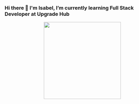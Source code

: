 ### Hi there 👋 I'm Isabel, I’m currently learning Full Stack Developer at Upgrade Hub

<div align="center" dir="auto">
<a target="_blanck" rel="noopener noreferrer" href="https://user-images.githubusercontent.com/95292801/150856600-075ffd7a-4623-436a-bfdd-4e37ca778722.png"></a>
<img width="250px" src="https://user-images.githubusercontent.com/95292801/150856600-075ffd7a-4623-436a-bfdd-4e37ca778722.png" data-canonical-src="https://i.imgur.com/99BZ8IU.gif" style="max-width: 100%;">
</div>

<!--
**IsabelGuMo/IsabelGuMo** is a ✨ _special_ ✨ repository because its `README.md` (this file) appears on your GitHub profile.

Here are some ideas to get you started:

- 🔭 I’m currently working on ...
- 🌱 I’m currently learning ...
- 👯 I’m looking to collaborate on ...
- 🤔 I’m looking for help with ...
- 💬 Ask me about ...
- 📫 How to reach me: ...
- 😄 Pronouns: ...
- ⚡ Fun fact: ...
-->
